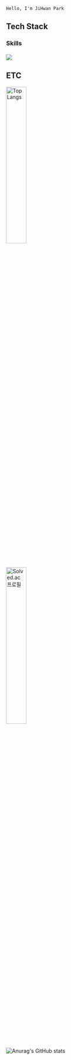     Hello, I'm JiHwan Park

## Tech Stack
### Skills
#### <img src="https://img.shields.io/badge/Java-007396?style=flat-square&logo=Java&logoColor=white">
## ETC
[<img width="33%" src="https://github-readme-stats.vercel.app/api/top-langs/?username=GeeHwanee&layout=compact" alt="Top Langs">](https://github.com/GeeHwanee/github-readme-stats)

[<img width="33%" src="http://mazassumnida.wtf/api/v2/generate_badge?boj=wlghks05" alt="Solved.ac 프로필">](https://solved.ac/wlghks05)

![Anurag's GitHub stats](https://github-readme-stats.vercel.app/api?username=GeeHwanee&show_icons=true&theme=tokyonight)

